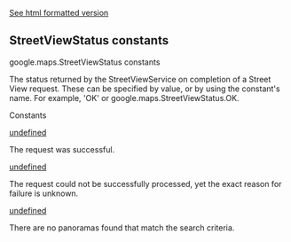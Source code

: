 [See html formatted version](https://huasofoundries.github.io/google-maps-documentation/StreetViewStatus.html)

StreetViewStatus constants
--------------------------

google.maps.StreetViewStatus constants

The status returned by the StreetViewService on completion of a Street View request. These can be specified by value, or by using the constant's name. For example, 'OK' or google.maps.StreetViewStatus.OK.

Constants

[undefined](#StreetViewStatus.OK)

The request was successful.

[undefined](#StreetViewStatus.UNKNOWN_ERROR)

The request could not be successfully processed, yet the exact reason for failure is unknown.

[undefined](#StreetViewStatus.ZERO_RESULTS)

There are no panoramas found that match the search criteria.